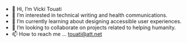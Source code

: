 - 👋 Hi, I’m Vicki Touati
- 👀 I’m interested in technical writing and health communications.
- 🌱 I’m currently learning about designing accessible user experiences.
- 💞️ I’m looking to collaborate on projects related to helping humanity.
- 📫 How to reach me ... touati@att.net


